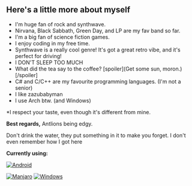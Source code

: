 ## Here's a little more about myself
- I'm huge fan of rock and synthwave.
- Nirvana, Black Sabbath, Green Day, and LP are my fav band so far.
- I'm a big fan of science fiction games.
- I enjoy coding in my free time.
- Synthwave is a really cool genre! It's got a great retro vibe, and it's perfect for driving!
- I DON'T SLEEP TOO MUCH
- What did the tea say to the coffee? [spoiler](Get some sun, moron.)[/spoiler]
- C# and C/C++ are my favourite programming languages. (I'm not a senior)
- I like zazubabyman
- I use Arch btw. (and Windows)

*I respect your taste, even though it's different from mine.

**Best regards,**
Antlions being edgy.

Don't drink the water, they put something in it to make you forget. I don't even remember how I got here


  **Currently using:**
  
 [![Android](https://img.shields.io/badge/Android-3aab58?style=for-the-badge&logo=android&logoColor=white)](https://www.android.com/) 

   [![Manjaro](https://img.shields.io/badge/Manjaro-1A1A1A?style=for-the-badge&logo=manjaro&logoColor=white)](https://manjaro.org/) [![Windows](https://img.shields.io/badge/Windows-087cd5?style=for-the-badge&logo=windows&logoColor=white)](https://www.microsoft.com/windows/)
